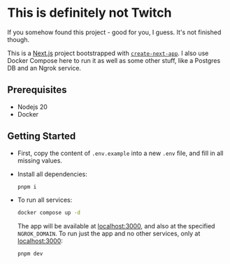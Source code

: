 # This is definitely not Twitch

If you somehow found this project - good for you, I guess. It's not finished though.

This is a [Next.js](https://nextjs.org/) project bootstrapped with [`create-next-app`](https://github.com/vercel/next.js/tree/canary/packages/create-next-app). I also use Docker Compose here to run it as well as some other stuff, like a Postgres DB and an Ngrok service.

## Prerequisites

- Nodejs 20
- Docker

## Getting Started

- First, copy the content of `.env.example` into a new `.env` file, and fill in all missing values.
- Install all dependencies:

  ```bash
  pnpm i
  ```

- To run all services:

  ```bash
  docker compose up -d
  ```

  The app will be available at [localhost:3000](http://localhost:3000), and also at the specified `NGROK_DOMAIN`.
  To run just the app and no other services, only at [localhost:3000](http://localhost:3000):

  ```bash
  pnpm dev
  ```
